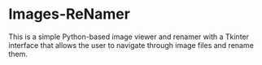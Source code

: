 # Images-ReNamer
This is a simple Python-based image viewer and renamer with a Tkinter interface that allows the user to navigate through image files and rename them.
